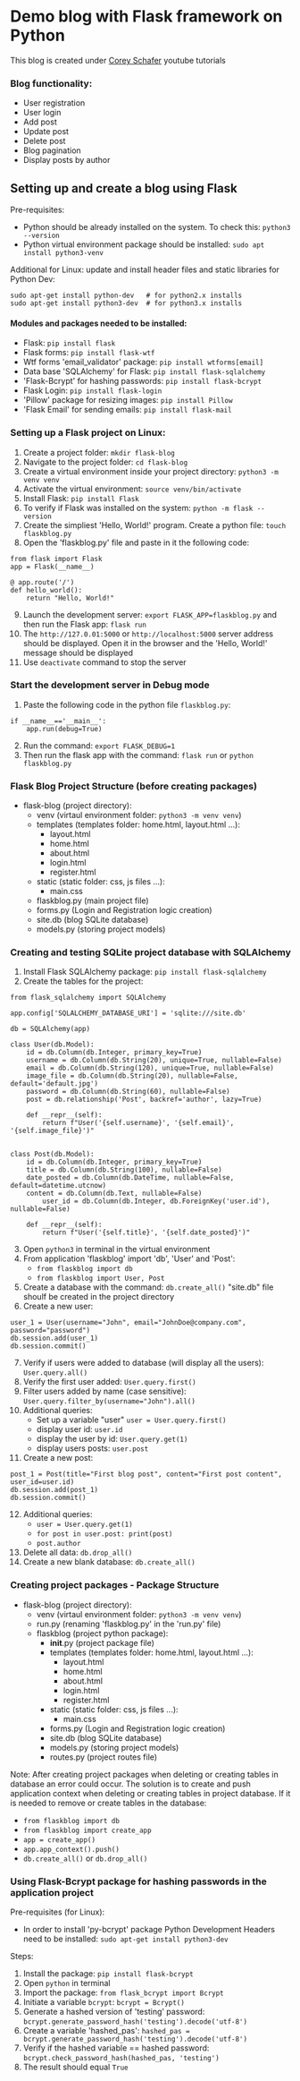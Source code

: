 # Demo blog with Flask framework on Python

This blog is created under [Corey Schafer](https://www.youtube.com/channel/UCCezIgC97PvUuR4_gbFUs5g) youtube tutorials

### Blog functionality:

- User registration
- User login
- Add post
- Update post
- Delete post
- Blog pagination
- Display posts by author

## Setting up and create a blog using Flask

Pre-requisites:
- Python should be already installed on the system. To check this: ```python3 --version```
- Python virtual environment package should be installed: ```sudo apt install python3-venv```

Additional for Linux: update and install header files and static libraries for Python Dev:
```
sudo apt-get install python-dev   # for python2.x installs
sudo apt-get install python3-dev  # for python3.x installs
```

#### Modules and packages needed to be installed:

- Flask: ```pip install flask```
- Flask forms: ```pip install flask-wtf```
- Wtf forms 'email_validator' package: ```pip install wtforms[email]```
- Data base 'SQLAlchemy' for Flask: ```pip install flask-sqlalchemy```
- 'Flask-Bcrypt' for hashing passwords: ```pip install flask-bcrypt```
- Flask Login: ```pip install flask-login```
- 'Pillow' package for resizing images: ```pip install Pillow```
- 'Flask Email' for sending emails: ```pip install flask-mail```

### Setting up a Flask project on Linux:

1. Create a project folder: ```mkdir flask-blog```
2. Navigate to the project folder: ```cd flask-blog```
3. Create a virtual environment inside your project directory: ```python3 -m venv venv```
4. Activate the virtual environment: ```source venv/bin/activate```
5. Install Flask: ```pip install Flask```
6. To verify if Flask was installed on the system: ```python -m flask --version```
7. Create the simpliest 'Hello, World!' program. Create a python file: ```touch flaskblog.py```
8. Open the 'flaskblog.py' file and paste in it the following code:
```
from flask import Flask
app = Flask(__name__)

@ app.route('/')
def hello_world():
    return "Hello, World!"
```
9. Launch the development server: ```export FLASK_APP=flaskblog.py``` and then run the Flask app: ```flask run```
10. The ```http://127.0.01:5000``` or ```http://localhost:5000``` server address should be displayed. Open it in the browser and the 'Hello, World!' message should be displayed
11. Use ```deactivate``` command to stop the server

### Start the development server in Debug mode

1. Paste the following code in the python file ```flaskblog.py```:
```
if __name__=='__main__':
	app.run(debug=True)
```
2. Run the command: ```export FLASK_DEBUG=1```
3. Then run the flask app with the command: ```flask run``` or ```python flaskblog.py```

### Flask Blog Project Structure (before creating packages)

- flask-blog (project directory):
	- venv (virtaul environment folder: ```python3 -m venv venv```)
	- templates (templates folder: home.html, layout.html ...):
		- layout.html
		- home.html
		- about.html
		- login.html
		- register.html
	- static (static folder: css, js files ...):
		- main.css
	- flaskblog.py (main project file)
	- forms.py (Login and Registration logic creation)
	- site.db (blog SQLite database)
	- models.py (storing project models)

### Creating and testing SQLite project database with SQLAlchemy

1. Install Flask SQLAlchemy package: ```pip install flask-sqlalchemy```
2. Create the tables for the project:
```
from flask_sqlalchemy import SQLAlchemy

app.config['SQLALCHEMY_DATABASE_URI'] = 'sqlite:///site.db'

db = SQLAlchemy(app)

class User(db.Model):
	id = db.Column(db.Integer, primary_key=True)
	username = db.Column(db.String(20), unique=True, nullable=False)
	email = db.Column(db.String(120), unique=True, nullable=False)
	image_file = db.Column(db.String(20), nullable=False, default='default.jpg')
	password = db.Column(db.String(60), nullable=False)
	post = db.relationship('Post', backref='author', lazy=True)
	
	def __repr__(self):
		return f"User('{self.username}', '{self.email}', '{self.image_file}')"


class Post(db.Model):
	id = db.Column(db.Integer, primary_key=True)
	title = db.Column(db.String(100), nullable=False)
	date_posted = db.Column(db.DateTime, nullable=False, default=datetime.utcnow)
	content = db.Column(db.Text, nullable=False)
		user_id = db.Column(db.Integer, db.ForeignKey('user.id'), nullable=False)
	
	def __repr__(self):
		return f"User('{self.title}', '{self.date_posted}')"
```
3. Open ```python3``` in terminal in the virtual environment
4. From application 'flaskblog' import 'db', 'User' and 'Post':
	- ```from flaskblog import db```
	- ```from flaskblog import User, Post```
5. Create a database with the command: ```db.create_all()``` "site.db" file shoulf be created in the project directory
6. Create a new user:
```
user_1 = User(username="John", email="JohnDoe@company.com", password="password")
db.session.add(user_1)
db.session.commit()
```
7. Verify if users were added to database (will display all the users): ```User.query.all()```
8. Verify the first user added: ```User.query.first()```
9. Filter users added by name (case sensitive): ```User.query.filter_by(username="John").all()```
10. Additional queries:
	- Set up a variable "user" ```user = User.query.first()```
	- display user id: ```user.id```
	- display the user by id: ```User.query.get(1)```
	- display users posts: ```user.post```
11. Create a new post:
```
post_1 = Post(title="First blog post", content="First post content", user_id=user.id)
db.session.add(post_1)
db.session.commit()
```
12. Additional queries:
	- ```user = User.query.get(1)```	
	- ```for post in user.post: print(post)```
	- ```post.author```
13. Delete all data: ```db.drop_all()```
14. Create a new blank database: ```db.create_all()```

### Creating project packages - Package Structure

- flask-blog (project directory):
	- venv (virtaul environment folder: ```python3 -m venv venv```)
	- run.py (renaming 'flaskblog.py' in the 'run.py' file)
	- flaskblog (project python package):
		- __init__.py (project package file)	
		- templates (templates folder: home.html, layout.html ...):
			- layout.html
			- home.html
			- about.html
			- login.html
			- register.html
		- static (static folder: css, js files ...):
			- main.css
		- forms.py (Login and Registration logic creation)
		- site.db (blog SQLite database)
		- models.py (storing project models)
		- routes.py (project routes file)

Note: After creating project packages when deleting or creating tables in database an error could occur. The solution is to create and push application context when deleting or creating tables in project database. If it is needed to remove or create tables in the database:
- ```from flaskblog import db```
- ```from flaskblog import create_app```
- ```app = create_app()```
- ```app.app_context().push()```
- ```db.create_all()``` or ```db.drop_all()```

### Using Flask-Bcrypt package for hashing passwords in the application project

Pre-requisites (for Linux):
- In order to install 'py-bcrypt' package Python Development Headers need to be installed: ```sudo apt-get install python3-dev```

Steps:
1. Install the package: ```pip install flask-bcrypt```
2. Open ```python``` in terminal
3. Import the package: ```from flask_bcrypt import Bcrypt```
4. Initiate a variable ```bcrypt```: ```bcrypt = Bcrypt()```
5. Generate a hashed version of 'testing' password: ```bcrypt.generate_password_hash('testing').decode('utf-8')```
6. Create a variable 'hashed_pas': ```hashed_pas = bcrypt.generate_password_hash('testing').decode('utf-8')```
7. Verify if the hashed variable == hashed password: ```bcrypt.check_password_hash(hashed_pas, 'testing')```
8. The result should equal ```True```
